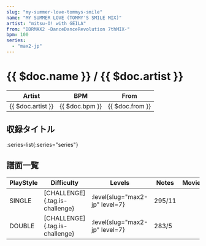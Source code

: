```yaml
---
slug: "my-summer-love-tommys-smile"
name: "MY SUMMER LOVE (TOMMY'S SMILE MIX)"
artist: "mitsu-O! with GEILA"
from: "DDRMAX2 -DanceDanceRevolution 7thMIX-"
bpm: 100
series:
  - "max2-jp"
---
```


# {{ $doc.name }} / {{ $doc.artist }}

|Artist|BPM|From|
|------|---|----|
|{{ $doc.artist }}|{{ $doc.bpm }}|{{ $doc.from }}|

## 収録タイトル

:series-list{:series="series"}

## 譜面一覧

|PlayStyle|Difficulty|Levels|Notes|Movie|
|---------|----------|------|-----|-----|
|SINGLE|[CHALLENGE]{.tag.is-challenge}|:level{slug="max2-jp" level=7}|295/11||
|DOUBLE|[CHALLENGE]{.tag.is-challenge}|:level{slug="max2-jp" level=7}|283/5||
